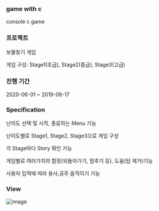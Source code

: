 ### game with c

console c game

### 프로젝트

보물찾기 게임
  
게임 구성: Stage1(초급), Stage2(중급), Stage3(고급)

### 진행 기간
2020-06-01 ~ 2019-06-17

### Specification

난이도 선택 및 시작, 종료하는 Menu 기능

난이도별로 Stage1, Stage2, Stage3으로 게임 구성

각 Stage마다 Story 확인 가능

게임별로 여러가지의 함정(되돌아가기, 멈추기 등), 도움(탑 제거)기능

사용자 입력에 따라 용사,공주 움직이기 기능

### View

![image](https://user-images.githubusercontent.com/44837403/181667776-93c9131f-4029-404f-832e-65f850e75199.png)
